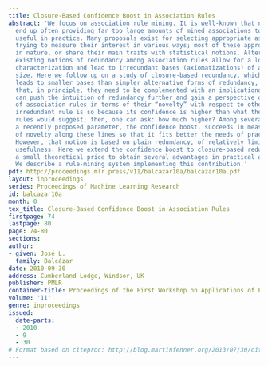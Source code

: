 ```yaml
---
title: Closure-Based Confidence Boost in Association Rules
abstract: 'We focus on association rule mining. It is well-known that naive miners
  end up often providing far too large amounts of mined associations to result actually
  useful in practice. Many proposals exist for selecting appropriate association rules,
  trying to measure their interest in various ways; most of these approaches are statistical
  in nature, or share their main traits with statistical notions. Alternatively, some
  existing notions of redundancy among association rules allow for a logical-style
  characterization and lead to irredundant bases (axiomatizations) of absolutely minimum
  size. Here we follow up on a study of closure-based redundancy, which, in practice,
  leads to smaller bases than simpler alternative forms of redundancy, with the proviso
  that, in principle, they need to be complemented with an implicational basis. One
  can push the intuition of redundancy further and gain a perspective of the interest
  of association rules in terms of their “novelty” with respect to other rules. An
  irredundant rule is so because its confidence is higher than what the rest of the
  rules would suggest; then, one can ask: how much higher? Among several variants,
  a recently proposed parameter, the confidence boost, succeeds in measuring a notion
  of novelty along these lines so that it fits better the needs of practical applications.
  However, that notion is based on plain redundancy, of relatively limited practical
  usefulness. Here we extend the confidence boost to closure-based redundancy, paying
  a small theoretical price to obtain several advantages in practical applications.
  We describe a rule-mining system implementing this contribution.'
pdf: http://proceedings.mlr.press/v11/balcazar10a/balcazar10a.pdf
layout: inproceedings
series: Proceedings of Machine Learning Research
id: balcazar10a
month: 0
tex_title: Closure-Based Confidence Boost in Association Rules
firstpage: 74
lastpage: 80
page: 74-80
sections: 
author:
- given: José L.
  family: Balcázar
date: 2010-09-30
address: Cumberland Lodge, Windsor, UK
publisher: PMLR
container-title: Proceedings of the First Workshop on Applications of Pattern Analysis
volume: '11'
genre: inproceedings
issued:
  date-parts:
  - 2010
  - 9
  - 30
# Format based on citeproc: http://blog.martinfenner.org/2013/07/30/citeproc-yaml-for-bibliographies/
---
```


